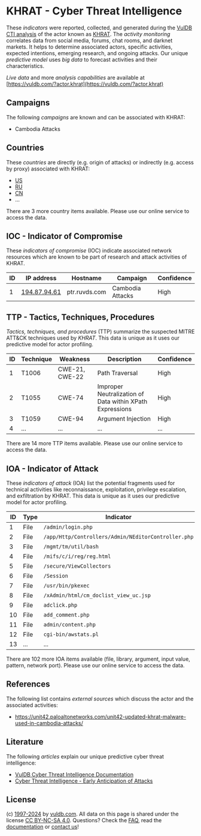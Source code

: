 # KHRAT - Cyber Threat Intelligence

These _indicators_ were reported, collected, and generated during the [VulDB CTI analysis](https://vuldb.com/?kb.cti) of the actor known as [KHRAT](https://vuldb.com/?actor.khrat). The _activity monitoring_ correlates data from social media, forums, chat rooms, and darknet markets. It helps to determine associated actors, specific activities, expected intentions, emerging research, and ongoing attacks. Our unique _predictive model_ uses _big data_ to forecast activities and their characteristics.

_Live data_ and more _analysis capabilities_ are available at [https://vuldb.com/?actor.khrat](https://vuldb.com/?actor.khrat)

## Campaigns

The following _campaigns_ are known and can be associated with KHRAT:

* Cambodia Attacks

## Countries

These _countries_ are directly (e.g. origin of attacks) or indirectly (e.g. access by proxy) associated with KHRAT:

* [US](https://vuldb.com/?country.us)
* [RU](https://vuldb.com/?country.ru)
* [CN](https://vuldb.com/?country.cn)
* ...

There are 3 more country items available. Please use our online service to access the data.

## IOC - Indicator of Compromise

These _indicators of compromise_ (IOC) indicate associated network resources which are known to be part of research and attack activities of KHRAT.

ID | IP address | Hostname | Campaign | Confidence
-- | ---------- | -------- | -------- | ----------
1 | [194.87.94.61](https://vuldb.com/?ip.194.87.94.61) | ptr.ruvds.com | Cambodia Attacks | High

## TTP - Tactics, Techniques, Procedures

_Tactics, techniques, and procedures_ (TTP) summarize the suspected MITRE ATT&CK techniques used by _KHRAT_. This data is unique as it uses our predictive model for actor profiling.

ID | Technique | Weakness | Description | Confidence
-- | --------- | -------- | ----------- | ----------
1 | T1006 | CWE-21, CWE-22 | Path Traversal | High
2 | T1055 | CWE-74 | Improper Neutralization of Data within XPath Expressions | High
3 | T1059 | CWE-94 | Argument Injection | High
4 | ... | ... | ... | ...

There are 14 more TTP items available. Please use our online service to access the data.

## IOA - Indicator of Attack

These _indicators of attack_ (IOA) list the potential fragments used for technical activities like reconnaissance, exploitation, privilege escalation, and exfiltration by KHRAT. This data is unique as it uses our predictive model for actor profiling.

ID | Type | Indicator | Confidence
-- | ---- | --------- | ----------
1 | File | `/admin/login.php` | High
2 | File | `/app/Http/Controllers/Admin/NEditorController.php` | High
3 | File | `/mgmt/tm/util/bash` | High
4 | File | `/mifs/c/i/reg/reg.html` | High
5 | File | `/secure/ViewCollectors` | High
6 | File | `/Session` | Medium
7 | File | `/usr/bin/pkexec` | High
8 | File | `/xAdmin/html/cm_doclist_view_uc.jsp` | High
9 | File | `adclick.php` | Medium
10 | File | `add_comment.php` | High
11 | File | `admin/content.php` | High
12 | File | `cgi-bin/awstats.pl` | High
13 | ... | ... | ...

There are 102 more IOA items available (file, library, argument, input value, pattern, network port). Please use our online service to access the data.

## References

The following list contains _external sources_ which discuss the actor and the associated activities:

* https://unit42.paloaltonetworks.com/unit42-updated-khrat-malware-used-in-cambodia-attacks/

## Literature

The following _articles_ explain our unique predictive cyber threat intelligence:

* [VulDB Cyber Threat Intelligence Documentation](https://vuldb.com/?kb.cti)
* [Cyber Threat Intelligence - Early Anticipation of Attacks](https://www.scip.ch/en/?labs.20201022)

## License

(c) [1997-2024](https://vuldb.com/?kb.changelog) by [vuldb.com](https://vuldb.com/?kb.about). All data on this page is shared under the license [CC BY-NC-SA 4.0](https://creativecommons.org/licenses/by-nc-sa/4.0/). Questions? Check the [FAQ](https://vuldb.com/?kb.faq), read the [documentation](https://vuldb.com/?kb) or [contact us](https://vuldb.com/?contact)!
